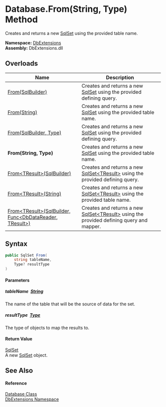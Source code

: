 Database.From(String, Type) Method
==================================
Creates and returns a new [SqlSet][1] using the provided table name.
  
**Namespace:** [DbExtensions][2]  
**Assembly:** DbExtensions.dll

Overloads
---------

| Name                                                              | Description                                                                                     |
| ----------------------------------------------------------------- | ----------------------------------------------------------------------------------------------- |
| [From(SqlBuilder)][3]                                             | Creates and returns a new [SqlSet][1] using the provided defining query.                        |
| [From(String)][4]                                                 | Creates and returns a new [SqlSet][1] using the provided table name.                            |
| [From(SqlBuilder, Type)][5]                                       | Creates and returns a new [SqlSet][1] using the provided defining query.                        |
| **From(String, Type)**                                            | Creates and returns a new [SqlSet][1] using the provided table name.                            |
| [From&lt;TResult>(SqlBuilder)][6]                                 | Creates and returns a new [SqlSet&lt;TResult>][7] using the provided defining query.            |
| [From&lt;TResult>(String)][8]                                     | Creates and returns a new [SqlSet&lt;TResult>][7] using the provided table name.                |
| [From&lt;TResult>(SqlBuilder, Func&lt;DbDataReader, TResult>)][9] | Creates and returns a new [SqlSet&lt;TResult>][7] using the provided defining query and mapper. |


Syntax
------

```csharp
public SqlSet From(
	string tableName,
	Type? resultType
)
```

#### Parameters

##### *tableName*  [String][10]
The name of the table that will be the source of data for the set.

##### *resultType*  [Type][11]
The type of objects to map the results to.

#### Return Value
[SqlSet][1]  
A new [SqlSet][1] object.

See Also
--------

#### Reference
[Database Class][12]  
[DbExtensions Namespace][2]  

[1]: ../SqlSet/README.md
[2]: ../README.md
[3]: From.md
[4]: From_2.md
[5]: From_1.md
[6]: From__1.md
[7]: ../SqlSet_1/README.md
[8]: From__1_2.md
[9]: From__1_1.md
[10]: https://learn.microsoft.com/dotnet/api/system.string
[11]: https://learn.microsoft.com/dotnet/api/system.type
[12]: README.md